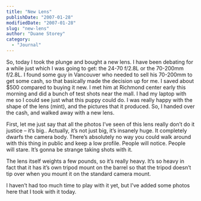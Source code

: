 ```yaml
---
title: "New Lens"
publishDate: "2007-01-28"
modifiedDate: "2007-01-28"
slug: "new-lens"
author: "Duane Storey"
category:
  - "Journal"
---
```


So, today I took the plunge and bought a new lens. I have been debating for a while just which I was going to get: the 24-70 f/2.8L or the 70-200mm f/2.8L. I found some guy in Vancouver who needed to sell his 70-200mm to get some cash, so that basically made the decision up for me. I saved about $500 compared to buying it new. I met him at Richmond center early this morning and did a bunch of test shots near the mall. I had my laptop with me so I could see just what this puppy could do. I was really happy with the shape of the lens (mint), and the pictures that it produced. So, I handed over the cash, and walked away with a new lens.

First, let me just say that all the photos I’ve seen of this lens really don’t do it justice – it’s big.. Actually, it’s not just big, it’s insanely huge. It completely dwarfs the camera body. There’s absolutely no way you could walk around with this thing in public and keep a low profile. People will notice. People will stare. It’s gonna be strange taking shots with it.

The lens itself weights a few pounds, so it’s really heavy. It’s so heavy in fact that it has it’s own tripod mount on the barrel so that the tripod doesn’t tip over when you mount it on the standard camera mount.

I haven’t had too much time to play with it yet, but I’ve added some photos here that I took with it today.